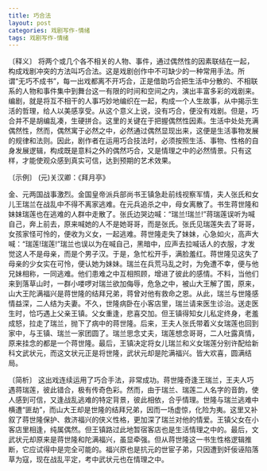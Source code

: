```yaml
---
title: 巧合法
layout: post
categories: 戏剧写作-情绪
tags: 戏剧写作-情绪
---
```


〔释义〕 将两个或几个各不相关的人物、事件，通过偶然性的因素联结在一起，构成戏剧冲突的方法叫巧合法。这是戏剧创作中不可缺少的一种常用手法。所谓“无巧不成书”，每一出戏都离不开巧合，正是借助巧合把生活中分散的、不相联系的人物和事件集中到舞台这一有限的时间和空间之内，演出丰富多彩的戏剧来。编剧，就是将互不相干的人事巧妙地编织在一起，构成一个人生故事，从中揭示生活的哲理，给人以美感享受。从这个意义上说，没有巧合，便没有戏剧。但是，巧合并不是胡编乱凑，生硬拼合。这里的关键在于把握偶然性因素。生活中处处充满偶然性，然而，偶然寓于必然之中，必然通过偶然显现出来，这便是生活事物发展的规律和法则。因此，剧作者在运用巧合技法时，必须按照生活、事物、性格的自身发展逻辑，构成既是意料之外的偶然巧合，又是情理之中的必然情景。只有这样，才能使观众感到真实可信，达到预期的艺术效果。

〔示例〕 (元)关汉卿：《拜月亭》

金、元两国战事激烈。金国皇帝派兵部尚书王镇急赴前线视察军情，夫人张氏和女儿王瑞兰在战乱中不得不离家逃难。在元兵追杀之中，母女离散了。书生蒋世隆和妹妹瑞莲也在逃难的人群中走散了。张氏边哭边喊：“瑞兰!瑞兰!”蒋瑞莲误听为喊自己，奔上前去，原来喊她的人不是她哥哥，而是张氏。张氏见瑞莲失去了哥哥，女孩家怪可怜的，便收为义女，一起逃难。蒋世隆走失了妹妹，心急如火，高声大喊：“瑞莲!瑞莲!”瑞兰也误以为在喊自己，黑暗中，应声去拉喊话人的衣服，才发觉这人不是母亲，而是个男子汉。于是，急忙松开手，满脸羞红。蒋世隆见这失了母亲的少女实在可怜，便认她为妹妹。瑞兰在兵荒马乱之时，为免遭不幸，便与他兄妹相称，一同逃难。他们患难之中互相照顾，增进了彼此的感情。不料，当他们来到落草山时，一群小喽啰对瑞兰欲加侮辱，危急之中，被山大王解了围，原来，山大王陀满福兴是蒋世隆的结拜兄弟，蒋曾对他有救命之恩。从此，瑞兰与世隆感情益深，二人结为夫妻。不久，世隆病卧在小客店里，瑞兰请来医生诊治。送走医生时，恰巧遇上父亲王镇。父女重逢，悲喜交加。但王镇得知女儿私定终身，老羞成怒，拉走了瑞兰，抛下了病中的蒋世隆。后来，王夫人张氏带着义女瑞莲也回到家中，与王镇、瑞兰一家团圆了。瑞兰思念丈夫，瑞莲想念哥哥，二人吐露真情，原来挂念的都是一个蒋世隆。最后，王镇决定将女儿瑞兰和义女瑞莲分别许配给新科文武状元，而这文状元正是将世隆，武状元却是陀满福兴。皆大欢喜，圆满结局。

〔简析〕 这出戏连续运用了巧合手法，非常成功。蒋世隆奇逢王瑞兰，王夫人巧遇蒋瑞莲，彼此错合，极有传奇色彩。然而，由于瑞兰、瑞莲二人名字的音韵，使人感到可信，又逢战乱逃难的特定背景，彼此相依，合乎情理。世隆与瑞兰逃难中横遭“匪劫”，而山大王却是世隆的结拜兄弟，因而一场虚惊，化险为夷。这里又补叙了蒋世隆保护、救济福兴的侠义性格，更加深了瑞兰对他的情爱。王镇父女在小客店里相逢，纯属偶然。但王镇路过此地暂宿客店也是生活情理之中的。最后，文武状元却原来是蒋世隆和陀满福兴，虽显牵强。但从蒋世隆这一书生性格逻辑推断，它应试得中是完全可能的。福兴原也是抗元的世宦子弟，只因遭到奸佞诬陷落草为寇，现在战乱平定，考中武状元也在情理之中。 